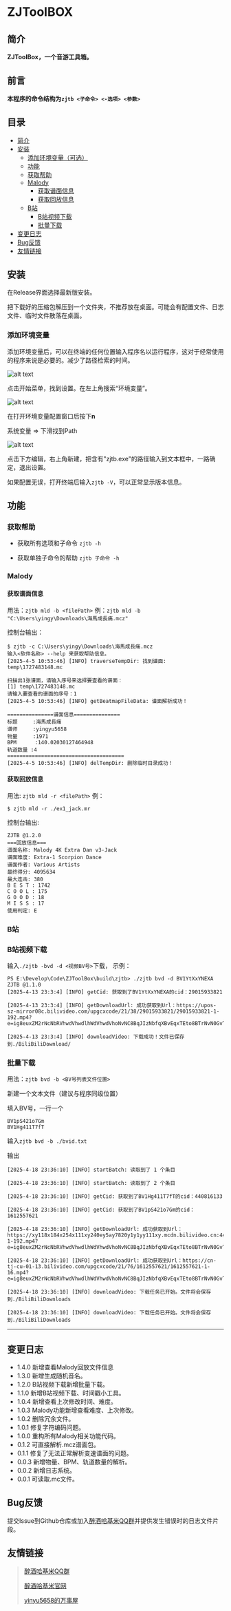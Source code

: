 # ZJToolBOX

## 简介

**ZJToolBox，一个音游工具箱。**

## 前言

**本程序的命令结构为`zjtb <子命令> <-选项> <参数> `**

## 目录
- [简介](##简介)
- [安装](##安装)
  - [添加环境变量（可选）](###添加环境变量)
  - [功能](##功能)
   - [获取帮助](###获取帮助)
   - [Malody](###malody)
     - [获取谱面信息](##获取谱面信息)
     - [获取回放信息](##获取回放信息)
   - [B站](##B站)
     - [B站视频下载](##b站视频下载)
     - [批量下载](##批量下载)
 - [变更日志](##变更日志)
 - [Bug反馈](##bug反馈)
 - [友情链接](##友情链接)

 

## 安装

在Release界面选择最新版安装。

把下载好的压缩包解压到一个文件夹，不推荐放在桌面。可能会有配置文件、日志文件、临时文件散落在桌面。

### 添加环境变量

添加环境变量后，可以在终端的任何位置输入程序名以运行程序，这对于经常使用的程序来说是必要的。减少了路径检索的时间。

![alt text](./ReadmeImages/image.png)

点击开始菜单，找到设置。在左上角搜索“环境变量”。

![alt text](./ReadmeImages/image%20copy.png)

在打开环境变量配置窗口后按下**n**

系统变量 => 下滑找到Path

![alt text](./ReadmeImages/image%20copy%203.png)

点击下方编辑，右上角新建，把含有"zjtb.exe"的路径输入到文本框中，一路确定，退出设置。

如果配置无误，打开终端后输入`zjtb -V`，可以正常显示版本信息。


## 功能

### 获取帮助

- 获取所有选项和子命令 `zjtb -h`

- 获取单独子命令的帮助 `zjtb 子命令 -h`

### Malody

#### 获取谱面信息

用法：`zjtb mld -b <filePath>`
例：`zjtb mld -b "C:\Users\yingy\Downloads\海馬成長痛.mcz"`

控制台输出：

```
$ zjtb -c C:\Users\yingy\Downloads\海馬成長痛.mcz
输入<软件名称> --help 来获取帮助信息。
[2025-4-5 10:53:46] [INFO] traverseTempDir: 找到谱面: temp\1727483148.mc

扫描出1张谱面，请输入序号来选择要查看的谱面：
[1] temp\1727483148.mc
请输入要查看的谱面的序号：1
[2025-4-5 10:53:46] [INFO] getBeatmapFileData: 谱面解析成功！

===============谱面信息===============
标题     :海馬成長痛
谱师     :yingyu5658
物量     :1971
BPM      :140.02030127464948
轨道数量 :4
======================================
[2025-4-5 10:53:46] [INFO] delTempDir: 删除临时目录成功！
```

#### 获取回放信息
用法: `zjtb mld -r <filePath>`
例：

`$ zjtb mld -r ./ex1_jack.mr`

控制台输出:

```
ZJTB @1.2.0
===回放信息===
谱面名称: Malody 4K Extra Dan v3-Jack
谱面难度: Extra-1 Scorpion Dance
谱面作者: Various Artists
最终得分: 4095634
最大连击: 380
B E S T : 1742
C O O L : 175
G O O D : 18
M I S S : 17
使用判定: E
```



### B站

### B站视频下载
输入`./zjtb -bvd -d <视频BV号>`下载，
示例：
```
PS E:\Develop\Code\ZJToolBox\build\zjtb> ./zjtb bvd -d BV1YtXxYNEXA
ZJTB @1.1.0
[2025-4-13 23:3:4] [INFO] getCid: 获取到了BV1YtXxYNEXA的cid：29015933821

[2025-4-13 23:3:4] [INFO] getDownloadUrl: 成功获取到Url：https://upos-sz-mirror08c.bilivideo.com/upgcxcode/21/38/29015933821/29015933821-1-192.mp4?e=ig8euxZM2rNcNbRVhwdVhwdlhWdVhwdVhoNvNC8BqJIzNbfqXBvEqxTEto8BTrNvN0GvT90W5JZMkX_YN0MvXg8gNEV4NC8xNEV4N03eN0B5tZlqNxTEto8BTrNvNeZVuJ10Kj_g2UB02J0mN0B5tZlqNCNEto8BTrNvNC7MTX502C8f2jmMQJ6mqF2fka1mqx6gqj0eN0B599M=&platform=pc&trid=cc552aba357044d2935d05128a8df3eu&mid=0&oi=0x240882100c0338a114bedf96e76c9e5b&tag=&gen=playurlv3&os=08cbv&uipk=5&deadline=1744563783&og=hw&nbs=1&upsig=9ce495218f945167a2743a99a9eaea6b&uparams=e,platform,trid,mid,oi,tag,gen,os,uipk,deadline,og,nbs&bvc=vod&nettype=0&bw=204186&buvid=&build=0&dl=0&f=u_0_0&agrr=0&orderid=0,3

[2025-4-13 23:3:4] [INFO] downloadVideo: 下载成功！文件已保存到./BiliBiliDownload/
```

### 批量下载

 用法：`zjtb bvd -b <BV号列表文件位置>`

新建一个文本文件（建议与程序同级位置）

填入BV号，一行一个
```
BV1pS421o7Gm
BV1Hg411T7fT
```

输入`zjtb bvd -b ./bvid.txt`

输出

```
[2025-4-18 23:36:10] [INFO] startBatch: 读取到了 1 个条目

[2025-4-18 23:36:10] [INFO] startBatch: 读取到了 2 个条目

[2025-4-18 23:36:10] [INFO] getCid: 获取到了BV1Hg411T7fT的cid：440816133

[2025-4-18 23:36:10] [INFO] getCid: 获取到了BV1pS421o7Gm的cid：1612557621

[2025-4-18 23:36:10] [INFO] getDownloadUrl: 成功获取到Url：https://xy118x184x254x111xy240ey5ay7820y1y1yy111xy.mcdn.bilivideo.cn:4483/upgcxcode/33/61/440816133/440816133_da2-1-192.mp4?e=ig8euxZM2rNcNbRVhwdVhwdlhWdVhwdVhoNvNC8BqJIzNbfqXBvEqxTEto8BTrNvN0GvT90W5JZMkX_YN0MvXg8gNEV4NC8xNEV4N03eN0B5tZlqNxTEto8BTrNvNeZVuJ10Kj_g2UB02J0mN0B5tZlqNCNEto8BTrNvNC7MTX502C8f2jmMQJ6mqF2fka1mqx6gqj0eN0B599M=&nbs=1&mid=0&tag=&oi=0x240882100c01e7b179d6520dd8df5f02&uipk=5&platform=pc&gen=playurlv3&os=mcdn&og=cos&trid=0000b1eae2e65cd54af6930977613589cd3u&deadline=1744997772&upsig=f7ae10150ece72902dfcc12b6d557848&uparams=e,nbs,mid,tag,oi,uipk,platform,gen,os,og,trid,deadline&mcdnid=50009044&b0,3

[2025-4-18 23:36:10] [INFO] getDownloadUrl: 成功获取到Url：https://cn-tj-cu-01-13.bilivideo.com/upgcxcode/21/76/1612557621/1612557621-1-16.mp4?e=ig8euxZM2rNcNbRVhwdVhwdlhWdVhwdVhoNvNC8BqJIzNbfqXBvEqxTEto8BTrNvN0GvT90W5JZMkX_YN0MvXg8gNEV4NC8xNEV4N03eN0B5tZlqNxTEto8BTrNvNeZVuJ10Kj_g2UB02J0mN0B5tZlqNCNEto8BTrNvNC7MTX502C8f2jmMQJ6mqF2fka1mqx6gqj0eN0B599M=&platform=pc&trid=0000f9b6294bdeaa47cd9cfcdba4b869c68u&gen=playurlv3&os=bcache&og=hw&tag=&deadline=1744997772&nbs=1&oi=0x240882100c01e7b179d6520dd8df5f02&uipk=5&mid=0&upsig=1cc329cf895e4db81e513a32f394d5db&uparams=e,platform,trid,gen,os,og,tag,deadline,nbs,oi,uipk,mid&cdnid=87213&bvc=vod&nettype=0&bw=254868&agrr=0&buvid=&build=0&dl=0&f=u_0_0&orderid=0,3

[2025-4-18 23:36:10] [INFO] downloadVideo: 下载任务已开始。文件将会保存到./BiliBiliDownloads

[2025-4-18 23:36:10] [INFO] downloadVideo: 下载任务已开始。文件将会保存到./BiliBiliDownloads

```

---

## 变更日志
- 1.4.0 新增查看Malody回放文件信息
- 1.3.0 新增生成随机音名。
- 1.2.0 B站视频下载新增批量下载。
- 1.1.0 新增B站视频下载、时间戳小工具。
- 1.0.4 新增查看上次修改时间、难度。
- 1.0.3 Malody功能新增查看难度、上次修改。
- 1.0.2 删除冗余文件。
- 1.0.1 修复字符编码问题。
- 1.0.0 重构所有Malody相关功能代码。
- 0.1.2 可直接解析.mcz谱面包。
- 0.1.1 修复了无法正常解析变速谱面的问题。
- 0.0.3 新增物量、BPM、轨道数量的解析。
- 0.0.2 新增日志系统。
- 0.0.1 可读取.mc文件。

## Bug反馈

提交Issue到Github仓库或加入[醉酒哈基米QQ群](https://qm.qq.com/q/TOkvfQIUI)并提供发生错误时的日志文件片段。

## 友情链接

> [醉酒哈基米QQ群](https://qm.qq.com/q/TOkvfQIUIU) 
>
> [醉酒哈基米官网](www.zjhajimi.fun)
>
> [yinyu5658的万事屋](https://www.yingyu5658.me)
